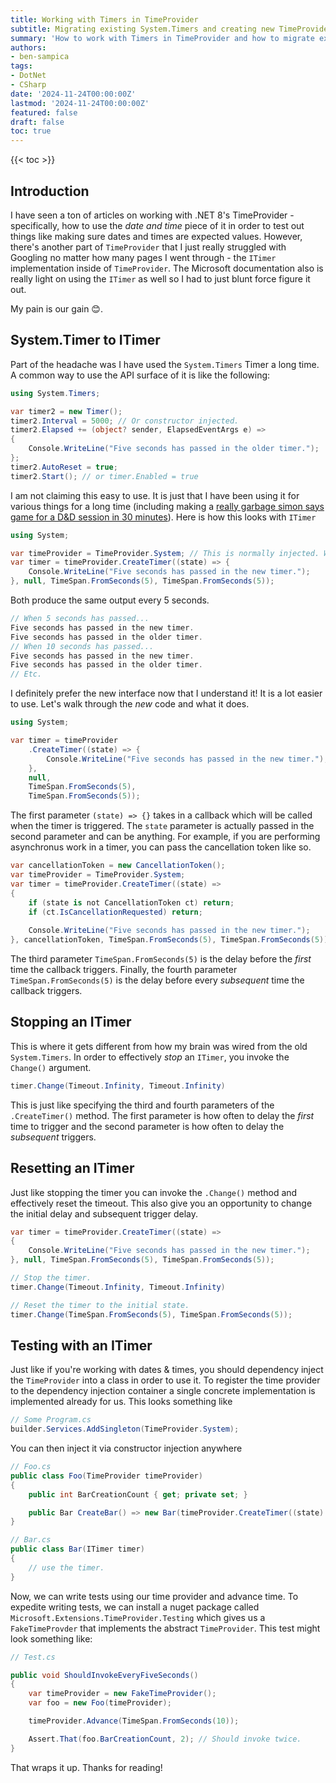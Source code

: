```yaml
---
title: Working with Timers in TimeProvider
subtitle: Migrating existing System.Timers and creating new TimeProvider-based timers.
summary: 'How to work with Timers in TimeProvider and how to migrate existing timers to them.'
authors:
- ben-sampica
tags:
- DotNet
- CSharp
date: '2024-11-24T00:00:00Z'
lastmod: '2024-11-24T00:00:00Z'
featured: false
draft: false
toc: true
---
```


{{< toc >}}

## Introduction

I have seen a ton of articles on working with .NET 8's TimeProvider - specifically, how to use the _date and time_ piece of it in order to test out things like making sure dates and times are expected values. However, there's another part of `TimeProvider` that I just really struggled with Googling no matter how many pages I went through - the `ITimer` implementation inside of `TimeProvider`. The Microsoft documentation also is really light on using the `ITimer` as well so I had to just blunt force figure it out.

My pain is our gain 😊.

## System.Timer to ITimer

Part of the headache was I have used the `System.Timers` Timer a long time. A common way to use the API surface of it is like the following:

```csharp
using System.Timers;

var timer2 = new Timer();
timer2.Interval = 5000; // Or constructor injected.
timer2.Elapsed += (object? sender, ElapsedEventArgs e) =>
{
    Console.WriteLine("Five seconds has passed in the older timer.");
};
timer2.AutoReset = true;
timer2.Start(); // or timer.Enabled = true
```

I am not claiming this easy to use. It is just that I have been using it for various things for a long time (including making a [really garbage simon says game for a D&D session in 30 minutes](https://github.com/benjaminsampica/Simon)). Here is how this looks with `ITimer`

```csharp
using System;

var timeProvider = TimeProvider.System; // This is normally injected. We'll go there later.
var timer = timeProvider.CreateTimer((state) => {
    Console.WriteLine("Five seconds has passed in the new timer.");
}, null, TimeSpan.FromSeconds(5), TimeSpan.FromSeconds(5));
```

Both produce the same output every 5 seconds.

```c
// When 5 seconds has passed...
Five seconds has passed in the new timer.
Five seconds has passed in the older timer.
// When 10 seconds has passed...
Five seconds has passed in the new timer.
Five seconds has passed in the older timer.
// Etc.
```

I definitely prefer the new interface now that I understand it! It is a lot easier to use. Let's walk through the _new_ code and what it does.

```csharp
using System;

var timer = timeProvider
    .CreateTimer((state) => {
        Console.WriteLine("Five seconds has passed in the new timer.");
    }, 
    null,
    TimeSpan.FromSeconds(5), 
    TimeSpan.FromSeconds(5));
```

The first parameter `(state) => {}` takes in a callback which will be called when the timer is triggered. The `state` parameter is actually passed in the second parameter and can be anything. For example, if you are performing asynchronus work in a timer, you can pass the cancellation token like so.

```csharp
var cancellationToken = new CancellationToken();
var timeProvider = TimeProvider.System;
var timer = timeProvider.CreateTimer((state) =>
{
    if (state is not CancellationToken ct) return;
    if (ct.IsCancellationRequested) return;
    
    Console.WriteLine("Five seconds has passed in the new timer.");
}, cancellationToken, TimeSpan.FromSeconds(5), TimeSpan.FromSeconds(5));
```

The third parameter `TimeSpan.FromSeconds(5)` is the delay before the _first_ time the callback triggers. Finally, the fourth parameter `TimeSpan.FromSeconds(5)` is the delay before every _subsequent_ time the callback triggers.

## Stopping an ITimer
This is where it gets different from how my brain was wired from the old `System.Timers`. In order to effectively _stop_ an `ITimer`, you invoke the `Change()` argument.

```csharp
timer.Change(Timeout.Infinity, Timeout.Infinity)
```

This is just like specifying the third and fourth parameters of the `.CreateTimer()` method. The first parameter is how often to delay the _first_ time to trigger and the second parameter is how often to delay the _subsequent_ triggers.

## Resetting an ITimer
Just like stopping the timer you can invoke the `.Change()` method and effectively reset the timeout. This also give you an opportunity to change the initial delay and subsequent trigger delay.

```csharp
var timer = timeProvider.CreateTimer((state) =>
{
    Console.WriteLine("Five seconds has passed in the new timer.");
}, null, TimeSpan.FromSeconds(5), TimeSpan.FromSeconds(5));

// Stop the timer.
timer.Change(Timeout.Infinity, Timeout.Infinity)

// Reset the timer to the initial state.
timer.Change(TimeSpan.FromSeconds(5), TimeSpan.FromSeconds(5));
```

## Testing with an ITimer
Just like if you're working with dates & times, you should dependency inject the `TimeProvider` into a class in order to use it. To register the time provider to the dependency injection container a single concrete implementation is implemented already for us. This looks something like

```csharp
// Some Program.cs
builder.Services.AddSingleton(TimeProvider.System);
```

You can then inject it via constructor injection anywhere

```csharp
// Foo.cs
public class Foo(TimeProvider timeProvider)
{
    public int BarCreationCount { get; private set; }

    public Bar CreateBar() => new Bar(timeProvider.CreateTimer((state) => BarCreationCount++, null, TimeSpan.FromSeconds(5), TimeSpan.FromSeconds(5))));
}

// Bar.cs
public class Bar(ITimer timer)
{
    // use the timer.
}
```

Now, we can write tests using our time provider and advance time. To expedite writing tests, we can install a nuget package called `Microsoft.Extensions.TimeProvider.Testing` which gives us a `FakeTimeProvder` that implements the abstract `TimeProvider`. This test might look something like:

```csharp
// Test.cs

public void ShouldInvokeEveryFiveSeconds()
{
    var timeProvider = new FakeTimeProvider();
    var foo = new Foo(timeProvider);

    timeProvider.Advance(TimeSpan.FromSeconds(10));

    Assert.That(foo.BarCreationCount, 2); // Should invoke twice.
}
```

That wraps it up. Thanks for reading!